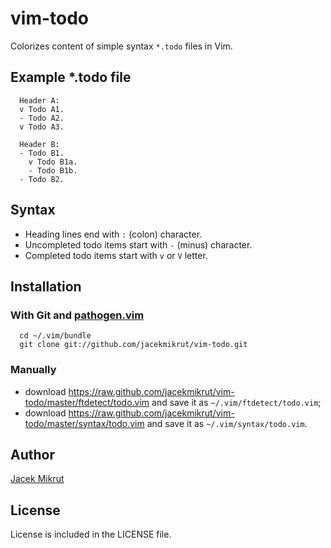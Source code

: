 vim-todo
========

Colorizes content of simple syntax `*.todo` files in Vim.

## Example *.todo file

```
  Header A:
  v Todo A1.
  - Todo A2.
  v Todo A3.
  
  Header B:
  - Todo B1.
    v Todo B1a.
    - Todo B1b.
  - Todo B2.
```

## Syntax

- Heading lines end with `:` (colon) character.
- Uncompleted todo items start with `-` (minus) character.
- Completed todo items start with `v` or `V` letter.

## Installation

### With Git and [pathogen.vim](https://github.com/tpope/vim-pathogen)

```shell
  cd ~/.vim/bundle
  git clone git://github.com/jacekmikrut/vim-todo.git
```

### Manually

* download https://raw.github.com/jacekmikrut/vim-todo/master/ftdetect/todo.vim and save it as `~/.vim/ftdetect/todo.vim`;
* download https://raw.github.com/jacekmikrut/vim-todo/master/syntax/todo.vim and save it as `~/.vim/syntax/todo.vim`.
  

## Author

[Jacek Mikrut](https://github.com/jacekmikrut)

## License

License is included in the LICENSE file.
